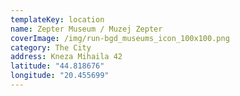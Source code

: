 ```yaml
---
templateKey: location
name: Zepter Museum / Muzej Zepter
coverImage: /img/run-bgd_museums_icon_100x100.png
category: The City
address: Kneza Mihaila 42
latitude: "44.818676"
longitude: "20.455699"
---
```

